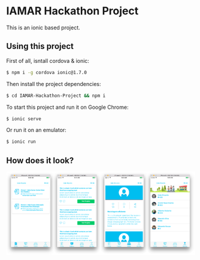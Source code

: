 IAMAR Hackathon Project
=====================

This is an ionic based project.

## Using this project

First of all, isntall cordova & ionic:
```bash
$ npm i -g cordova ionic@1.7.0
```

Then install the project dependencies:
```bash
$ cd IAMAR-Hackathon-Project && npm i
```

To start this project and run it on Google Chrome:

```bash
$ ionic serve
```

Or run it on an emulator:

```bash
$ ionic run
```


## How does it look?
![tag](screenshots/iamar.png)
